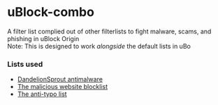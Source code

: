 # uBlock-combo
A filter list complied out of other filterlists to fight malware, scams, and phishing in uBlock Origin <br>
Note: This is designed to work _alongside_ the default lists in uBo

### Lists used
- [DandelionSprout antimalware](https://github.com/DandelionSprout/adfilt)
- [The malicious website blocklist](https://github.com/iam-py-test/my_filters_001)
- [The anti-typo list](https://github.com/iam-py-test/my_filters_001)
